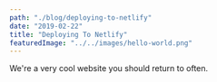 ```yaml
---
path: "./blog/deploying-to-netlify"
date: "2019-02-22"
title: "Deploying To Netlify"
featuredImage: "../../images/hello-world.png"
---
```


We're a very cool website you should return to often.